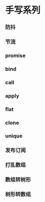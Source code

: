 # 手写系列

### 防抖

### 节流

### promise

### bind

### call

### apply

### flat

### clone

### unique

### 发布订阅

### 打乱数组

### 数组转树形

### 树形转数组
